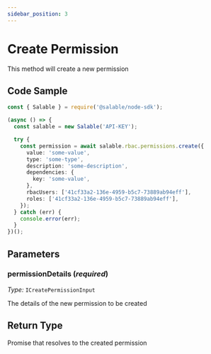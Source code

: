 ```yaml
---
sidebar_position: 3
---
```


# Create Permission

This method will create a new permission

## Code Sample

```typescript
const { Salable } = require('@salable/node-sdk');

(async () => {
  const salable = new Salable('API-KEY');

  try {
    const permission = await salable.rbac.permissions.create({
      value: 'some-value',
      type: 'some-type',
      description: 'some-description',
      dependencies: {
        key: 'some-value',
      },
      rbacUsers: ['41cf33a2-136e-4959-b5c7-73889ab94eff'],
      roles: ['41cf33a2-136e-4959-b5c7-73889ab94eff'],
    });
  } catch (err) {
    console.error(err);
  }
})();
```

## Parameters

### permissionDetails (_required_)

_Type:_ `ICreatePermissionInput`

The details of the new permission to be created

## Return Type

Promise that resolves to the created permission
